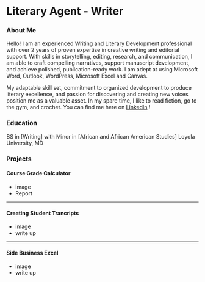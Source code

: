 # Literary Agent - Writer

### About Me 
Hello! I am an experienced Writing and Literary Development professional with
over 2 years of proven expertise in creative writing and editorial support.
With skills in storytelling, editing, research, and communication, I am able to craft
compelling narratives, support manuscript development, and achieve polished,
publication-ready work. I am adept at using Microsoft Word, Outlook, WordPress,
Microsoft Excel and Canvas.

My adaptable skill set, commitment to organized development to produce literary
excellence, and passion for discovering and creating new voices position me as a
valuable asset. In my spare time, I like to read fiction, go to the gym, and crochet.
You can find me here on [LinkedIn](www.linkedin.com/in/cleighlawson) !

### Education 
BS in [Writing] with Minor in [African and African American Studies]
Loyola University, MD

### Projects

#### Course Grade Calculator 
 - image
 - Report

***
#### Creating Student Trancripts 
 - image
 - write up

***
#### Side Business Excel
 - image
 - write up
